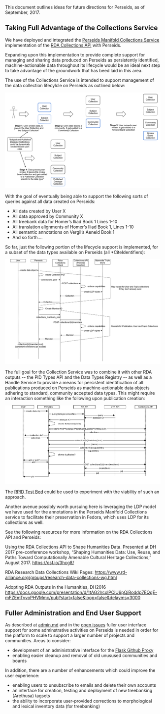 This document outlines ideas for future directions for Perseids, as of September, 2017.

## Taking Full Advantage of the Collections Service 

We have deployed and integrated the [Perseids Manifold Collections Service](https://github.com/RDACollectionsWG/perseids-manifold) implementation of the [RDA Collections API](https://github.com/RDACollectionsWG/specification) with Perseids.  

Expanding upon this implementation to provide complete support for managing and sharing data produced on Perseids as 
persistently identified, machine-actionable data throughout its lifecycle would be an ideal next step to take advantage of 
the groundwork that has beed laid in this area.

The use of the Collections Service is intended to support management of the data collection lifecylcle on Perseids as 
outlined below:

![Perseids Data Collection Lifecyle](workflows/perseidsdatacollectionlifecycle.png)

With the goal of eventually being able to support the following sorts of queries against all data created on Perseids:

* All data created by User X
* All data approved by Community X
* All treebank data for Homer’s Iliad Book 1 Lines 1-10
* All translation alignments of Homer’s Iliad Book 1, Lines 1-10
* All semantic annotations on Vergil’s Aeneid Book 1
* And so forth….

So far, just the following portion of the lifecycle support is implemented, for a subset of the data types available on Perseids (all *CiteIdentifiers):

![Implemented Workflows](workflows/perseidscollectionsimplemented.png)

The full goal for the Collection Service was to combine it with other RDA outputs -- the PID Types API and the 
Data Types Registry -- as well as a Handle Service to provide a means for persistent identification of all publications 
produced on Perseids as machine-actionable data objects adhering to standard, community accepted data types. This might 
require an interaction something like the following upon publication creation:

![Perseids With RDA Outputs](workflows/perseidspiddtrcollection_createnewitem.png)

The [RPID Test Bed](https://rpidproject.github.io/rpid/) could be used to experiment with the viability of such an approach.

Another avenue possibly worth pursuing here is leveraging the LDP model we have used for the annotations in the Perseids Manifold Collections service to facilitate their preservation in Fedora, which uses LDP for its collections as well.

See the following resources for more information on the RDA Collections API and Perseids:

Using the RDA Collections API to Shape Humanities Data. Presented at DH 2017 pre-conference workshop, “Shaping Humanities Data: Use, Reuse, and Paths Toward Computationally Amenable Cultural Heritage Collections,” August 2017. https://osf.io/3hcg8/

RDA Research Data Collections Wiki Pages: https://www.rd-alliance.org/groups/research-data-collections-wg.html

Adopting RDA Outputs in the Humanities, DH2016 https://docs.google.com/presentation/d/1tAG2lrcolPCiU6pQiBoddp7EQgE-mFZEmTvvoPHVMmc/pub?start=false&loop=false&delayms=3000

## Fuller Administration and End User Support

As described at [admin.md](admin.md) and in the [open issues](https://github.com/perseids-project/perseids_docs/issues?q=is%3Aissue+is%3Aopen+label%3AAdministration) fuller user interface support for some adminstrative activities on Perseids is needed in order for the platform to scale to support a larger number of projects and communities.  Areas to consider:

* development of an administrative interface for the [Flask Github Proxy](https://github.com/perseids-project/perseids_docs/blob/master/integrations/syriaca/flaskgithubproxy.md)
* enabling easier cleanup and removal of old unusused communities and boards

In addition, there are a number of enhancements which could improve the user experience:

* enabling users to unsubscribe to emails and delete their own accounts
* an interface for creation, testing and deployment of new treebanking (Arethusa) tagsets
* the ability to incorporate user-provided corrections to morphological and lexical inventory data (for treebanking)

